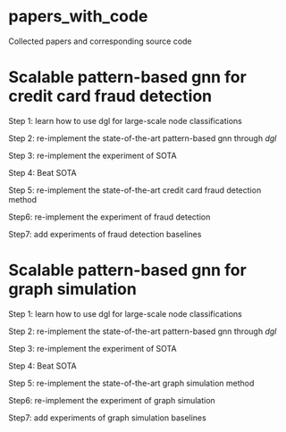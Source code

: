 # papers_with_code
Collected papers and corresponding source code

# Scalable pattern-based gnn for credit card fraud detection

Step 1: learn how to use dgl for large-scale node classifications

Step 2: re-implement the state-of-the-art pattern-based gnn through *dgl*

Step 3: re-implement the experiment of SOTA

Step 4: Beat SOTA

Step 5: re-implement the state-of-the-art credit card fraud detection method

Step6: re-implement the experiment of fraud detection

Step7: add experiments of fraud detection baselines

# Scalable pattern-based gnn for graph simulation

Step 1: learn how to use dgl for large-scale node classifications

Step 2: re-implement the state-of-the-art pattern-based gnn through *dgl*

Step 3: re-implement the experiment of SOTA

Step 4: Beat SOTA

Step 5: re-implement the state-of-the-art graph simulation method

Step6: re-implement the experiment of graph simulation

Step7: add experiments of graph simulation baselines